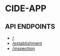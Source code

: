 # CIDE-APP
## API ENDPOINTS
- [/](http://apps.klimeto.com/cide-app)
- [/establishment](http://apps.klimeto.com/cide-app/establishment)
- [/inspection](http://apps.klimeto.com/cide-app/inspection)